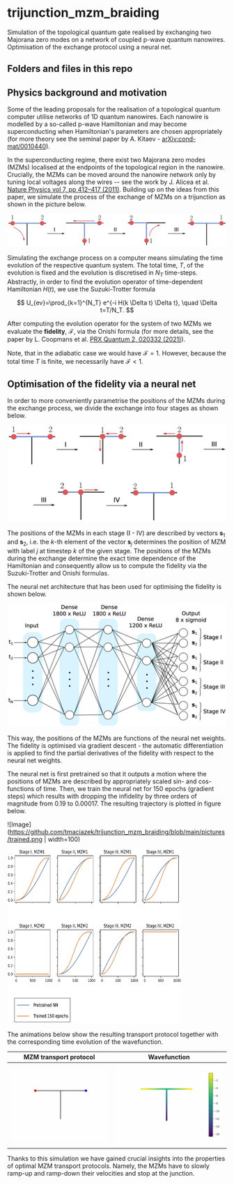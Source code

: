 # trijunction_mzm_braiding
Simulation of the topological quantum gate realised by exchanging two Majorana zero modes on a network of coupled p-wave quantum nanowires. Optimisation of the exchange protocol using a neural net.

## Folders and files in this repo


## Physics background and motivation

Some of the leading proposals for the realisation of a topological quantum computer utilise networks of 1D quantum nanowires. Each nanowire is modelled by a so-called p-wave Hamiltonian and may become superconducting when Hamiltonian's parameters are chosen appropriately (for more theory see the seminal paper by A. Kitaev - [arXiv:cond-mat/0010440](https://arxiv.org/abs/cond-mat/0010440)).

In the superconducting regime, there exist two Majorana zero modes (MZMs) localised at the endpoints of the topological region in the nanowire. Crucially, the MZMs can be moved around the nanowire network only by tuning local voltages along the wires -- see the work by J. Alicea et al.[ Nature Physics vol 7, pp 412–417 (2011)](https://www.nature.com/articles/nphys1915). Building up on the ideas from this paper, we simulate the process of the exchange of MZMs on a trijunction as shown in the picture below.

![Image](https://github.com/tmaciazek/trijunction_mzm_braiding/blob/main/pictures/Texchange.png)

Simulating the exchange process on a computer means simulating the time evolution of the respective quantum system. The total time, $T$, of the evolution is fixed and the evolution is discretised in $N_T$ time-steps. Abstractly, in order to find the evolution operator of time-dependent Hamiltonian $H(t)$, we use the Suzuki-Trotter formula

$$ U_{ev}=\prod_{k=1}^{N_T} e^{-i H(k \Delta t) \Delta t}, \quad \Delta t=T/N_T. $$

After computing the evolution operator for the system of two MZMs we evaluate the **fidelity**, $\mathcal{F}$, via the Onishi formula (for more details, see the paper by L. Coopmans et al. [PRX Quantum 2, 020332 (2021)](https://doi.org/10.48550/arXiv.2008.09128)).

Note, that in the adiabatic case we would have $\mathcal{F}=1$. However, because the total time $T$ is finite, we necessarily have $\mathcal{F}<1$.

## Optimisation of the fidelity via a neural net

In order to more conveniently parametrise the positions of the MZMs during the exchange process, we divide the exchange into four stages as shown below.

![Image](https://github.com/tmaciazek/trijunction_mzm_braiding/blob/main/pictures/stages.png)

The positions of the MZMs in each stage (I - IV) are described by vectors $\mathbf{s}_1$ and $\mathbf{s}_2$, i.e. the $k$-th element of the vector $\mathbf{s}_j$ determines the position of MZM with label $j$ at timestep $k$ of the given stage. The positions of the MZMs during the exchange determine the exact time dependence of the Hamiltonian and consequently allow us to compute the fidelity via the Suzuki-Trotter and Onishi formulas.

The neural net architecture that has been used for optimising the fidelity is shown below.

![Image](https://github.com/tmaciazek/trijunction_mzm_braiding/blob/main/pictures/nn.png)

This way, the positions of the MZMs are functions of the neural net weights. The fidelity is optimised via gradient descent - the automatic differentiation is applied to find the partial derivatives of the fidelity with respect to the neural net weights.

The neural net is first pretrained so that it outputs a motion where the positions of MZMs are described by appropriately scaled sin- and cos- functions of time. Then, we train the neural net for 150 epochs (gradient steps) which results with dropping the infidelity by three orders of magnitude from $0.19$ to $0.00017$. The resulting trajectory is plotted in figure below. 

![Image](https://github.com/tmaciazek/trijunction_mzm_braiding/blob/main/pictures/trained.png | width=100)

<img src="https://github.com/tmaciazek/trijunction_mzm_braiding/blob/main/pictures/trained.png" width="400" height="400">

The animations below show the resulting transport protocol together with the corresponding time evolution of the wavefunction.

MZM transport protocol             |  Wavefunction
:-------------------------:|:-------------------------:
![Image](https://github.com/tmaciazek/trijunction_mzm_braiding/blob/main/pictures/dots.gif)  |  ![Image](https://github.com/tmaciazek/trijunction_mzm_braiding/blob/main/pictures/colormap.gif)

Thanks to this simulation we have gained crucial insights into the properties of optimal MZM transport protocols. Namely, the MZMs have to slowly ramp-up and ramp-down their velocities and stop at the junction.

